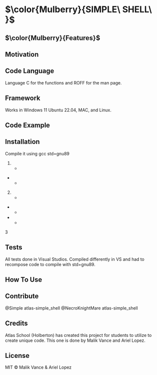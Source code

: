 # $\color{Mulberry}{SIMPLE\ SHELL\ }$ 	
	
## $\color{Mulberry}{Features\}$
	

	
## Motivation
	

	
## Code Language
	
Language C for the functions and ROFF for the man page.
	
## Framework
	
Works in Windows 11 Ubuntu 22.04, MAC, and Linux.
	
## Code Example
	
	
	
## Installation
	
Compile it using gcc std=gnu89

	
1. + 
* + 


2. + 
* + 

* + 
	
3
	
## Tests
	
All tests done in Visual Studios. Compiled differently in VS and had to recompose code to compile with std=gnu89.
	
## How To Use



## Contribute

@Simple atlas-simple_shell
@NecroKnightMare atlas-simple_shell

## Credits

Atlas School (Holberton) has created this project for students to utilize to create unique code. This one is done by Malik Vance and Ariel Lopez.

## License

MIT © Malik Vance & Ariel Lopez
